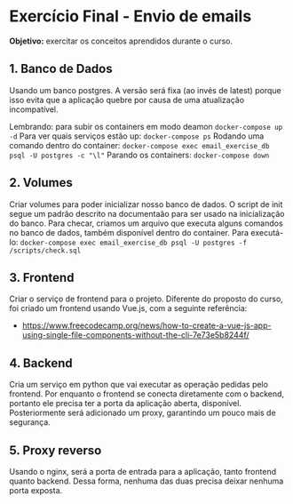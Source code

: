 # Exercício Final - Envio de emails

**Objetivo:** exercitar os conceitos aprendidos durante o curso.

## 1. Banco de Dados
Usando um banco postgres. A versão será fixa (ao invés de latest) porque isso evita que a aplicação quebre por causa de uma atualização incompatível.

Lembrando: para subir os containers em modo deamon `docker-compose up -d`
Para ver quais serviços estão up: `docker-compose ps`
Rodando uma comando dentro do container: `docker-compose exec email_exercise_db psql -U postgres -c "\l"`
Parando os containers: `docker-compose down`

## 2. Volumes
Criar volumes para poder inicializar nosso banco de dados.
O script de init segue um padrão descrito na documentaão para ser usado na inicialização do banco.
Para checar, criamos um arquivo que executa alguns comandos no banco de dados, também disponível dentro do container. Para executá-lo:
`docker-compose exec email_exercise_db psql -U postgres -f /scripts/check.sql`

## 3. Frontend
Criar o serviço de frontend para o projeto.
Diferente do proposto do curso, foi criado um frontend usando Vue.js, com a seguinte referência:
- https://www.freecodecamp.org/news/how-to-create-a-vue-js-app-using-single-file-components-without-the-cli-7e73e5b8244f/

## 4. Backend
Cria um serviço em python que vai executar as operação pedidas pelo frontend. Por enquanto o frontend se conecta diretamente com o backend, portanto ele precisa ter a porta da aplicação aberta, disponível. Posteriormente será adicionado um proxy, garantindo um pouco mais de segurança.

## 5. Proxy reverso
Usando o nginx, será a porta de entrada para a aplicação, tanto frontend quanto backend. Dessa forma, nenhuma das duas precisa deixar nenhuma porta exposta.
